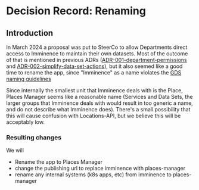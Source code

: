 # Decision Record: Renaming

## Introduction

In March 2024 a proposal was put to SteerCo to allow Departments direct access
to Imminence to maintain their own datasets. Most of the outcome of that is
mentioned in previous ADRs ([ADR-001-department-permissions](adr-001-department-permissions.md) and
[ADR-002-simplify-data-set-actions](adr-002-simplify-data-set-actions.md)),
but it also seemed like a good time to rename the app, since "Imminence" as
a name violates the [GDS naming guidelines](https://docs.publishing.service.gov.uk/manual/naming.html)

Since internally the smallest unit that Imminence deals with is the Place,
Places Manager seems like a reasonable name (Services and Data Sets, the larger
groups that Imminence deals with would result in too generic a name, and do
not describe what Imminence does). There's a small possibility that this will
cause confusion with Locations-API, but we believe this will be acceptably low.

### Resulting changes

We will
- Rename the app to Places Manager
- change the publishing url to replace imminence with places-manager
- rename any internal systems (k8s apps, etc) from imminence to places-manager
